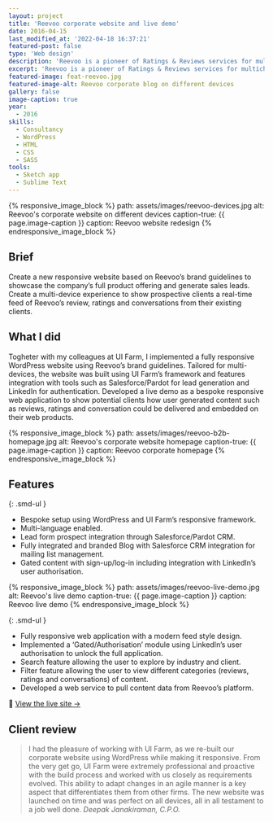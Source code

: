 ```yaml
---
layout: project
title: 'Reevoo corporate website and live demo'
date: 2016-04-15
last_modified_at: '2022-04-18 16:37:21'
featured-post: false
type: 'Web design'
description: 'Reevoo is a pioneer of Ratings & Reviews services for multichannel brands and retailers.'
excerpt: 'Reevoo is a pioneer of Ratings & Reviews services for multichannel brands and retailers.'
featured-image: feat-reevoo.jpg
featured-image-alt: Reevoo corporate blog on different devices
gallery: false
image-caption: true
year: 
  - 2016
skills:
  - Consultancy
  - WordPress
  - HTML
  - CSS
  - SASS
tools:
  - Sketch app
  - Sublime Text
---
```

{% responsive_image_block %}
  path: assets/images/reevoo-devices.jpg
  alt: Reevoo's corporate website on different devices
  caption-true: {{ page.image-caption }}
  caption: Reevoo website redesign
{% endresponsive_image_block %}

## Brief
Create a new responsive website based on Reevoo’s brand guidelines to showcase the company’s full product offering and generate sales leads. Create a multi-device experience to show prospective clients a real-time feed of Reevoo’s review, ratings and conversations from their existing clients. 

## What I did
Togheter with my colleagues at UI Farm, I implemented a fully responsive WordPress website using Reevoo’s brand guidelines. Tailored for multi-devices, the website was built using UI Farm’s framework and features integration with tools such as Salesforce/Pardot for lead generation and LinkedIn for authentication. Developed a live demo as a bespoke responsive web application to show potential clients how user generated content such as reviews, ratings and conversation could be delivered and embedded on their web products.

{% responsive_image_block %}
  path: assets/images/reevoo-b2b-homepage.jpg
  alt: Reevoo's corporate website homepage
  caption-true: {{ page.image-caption }}
  caption: Reevoo corporate homepage
{% endresponsive_image_block %}

## Features

{: .smd-ul }
- Bespoke setup using WordPress and UI Farm’s responsive framework.
- Multi-language enabled.
- Lead form prospect integration through Salesforce/Pardot CRM.
- Fully integrated and branded Blog with Salesforce CRM integration for mailing list management.
- Gated content with sign-up/log-in including integration with LinkedIn’s user authorisation.

{% responsive_image_block %}
  path: assets/images/reevoo-live-demo.jpg
  alt: Reevoo's live demo
  caption-true: {{ page.image-caption }}
  caption: Reevoo live demo
{% endresponsive_image_block %}

{: .smd-ul }
- Fully responsive web application with a modern feed style design.
- Implemented a ‘Gated/Authorisation’ module using LinkedIn’s user authorisation to unlock the full application.
- Search feature allowing the user to explore by industry and client.
- Filter feature allowing the user to view different categories (reviews, ratings and conversations) of content.
- Developed a web service to pull content data from Reevoo’s platform.

<div class="my-5 py-3">
  <p class="fs-2 text-center">🔗 <a href="https://www.reevoo.com">View the live site&nbsp;→</a></p>
</div>

## Client review

> I had the pleasure of working with UI Farm, as we re-built our corporate website using WordPress while making it responsive. From the very get go, UI Farm were extremely professional and proactive with the build process and worked with us closely as requirements evolved. This ability to adapt changes in an agile manner is a key aspect that differentiates them from other firms. The new website was launched on time and was perfect on all devices, all in all testament to a job well done.
<cite>Deepak Janakiraman, C.P.O.</cite>